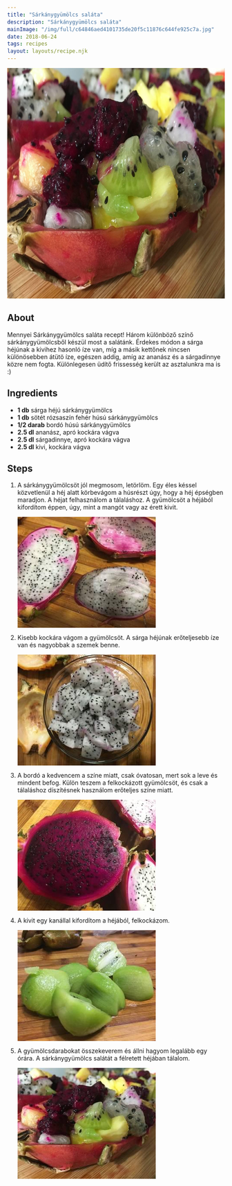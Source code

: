 ```yaml
---
title: "Sárkánygyümölcs saláta"
description: "Sárkánygyümölcs saláta"
mainImage: "/img/full/c64846aed4101735de20f5c11876c644fe925c7a.jpg"
date: 2018-06-24
tags: recipes
layout: layouts/recipe.njk
---
```

                        
<p align="center"><a href="https://cookpad.com/hu/receptek/5222278-sarkanygyumolcs-salata" rel="Recipe source page"><img width="751" height="532" src="/img/full/c64846aed4101735de20f5c11876c644fe925c7a.jpg"/></a></p>

## About
Mennyei Sárkánygyümölcs saláta recept! Három különböző színő sárkánygyümölcsből készül most a salátánk. Érdekes módon a sárga héjúnak a kivihez hasonló íze van, míg a másik kettőnek nincsen különösebben átütö íze, egészen addig, amíg az ananász és a sárgadinnye közre nem fogta. Különlegesen üdítő frissesség került az asztalunkra ma is :)

>  

## Ingredients
* **1 db** sárga héjú sárkánygyümölcs
* **1 db** sötét rózsaszín fehér húsú sárkánygyümölcs
* **1/2 darab** bordó húsú sárkánygyümölcs
* **2.5 dl** ananász, apró kockára vágva
* **2.5 dl** sárgadinnye, apró kockára vágva
* **2.5 dl** kivi, kockára vágva

## Steps

1. A sárkánygyümölcsöt jól megmosom, letörlöm. Egy éles késsel közvetlenül a héj alatt körbevágom a húsrészt úgy, hogy a héj épségben maradjon. A héjat felhasználom a tálaláshoz. A gyümölcsöt a héjából kifordítom éppen, úgy, mint a mangót vagy az érett kivit.
 
    <p><img width="320" height="256" align="left" src="/img/full/f7d527f7850b676a6821ed973c607e98bac2d2ed.jpg"/></p><div style="clear: both"/>

2. Kisebb kockára vágom a gyümölcsöt. A sárga héjúnak erőteljesebb íze van és nagyobbak a szemek benne.
 
    <p><img width="320" height="256" align="left" src="/img/full/06a0ac168d3496f6820d911478e2df7b54a26feb.jpg"/></p><div style="clear: both"/>

3. A bordó a kedvencem a színe miatt, csak óvatosan, mert sok a leve és mindent befog. Külön teszem a felkockázott gyümölcsöt, és csak a tálaláshoz díszítésnek használom erőteljes színe miatt.
 
    <p><img width="320" height="256" align="left" src="/img/full/63a5cb6fa1e66201e695d8f89ab9f0779e7cc60f.jpg"/></p><div style="clear: both"/>

4. A kivit egy kanállal kifordítom a héjából, felkockázom.
 
    <p><img width="320" height="256" align="left" src="/img/full/98639063b23c5a420ff5a669b8947c4e765c38ae.jpg"/></p><div style="clear: both"/>

5. A gyümölcsdarabokat összekeverem és állni hagyom legalább egy órára. A sárkánygyümölcs salátát a félretett héjában tálalom.
 
    <p><img width="320" height="256" align="left" src="/img/full/7077385090b9cff15d031975bb332ba6d82ca4e0.jpg"/></p><div style="clear: both"/>

